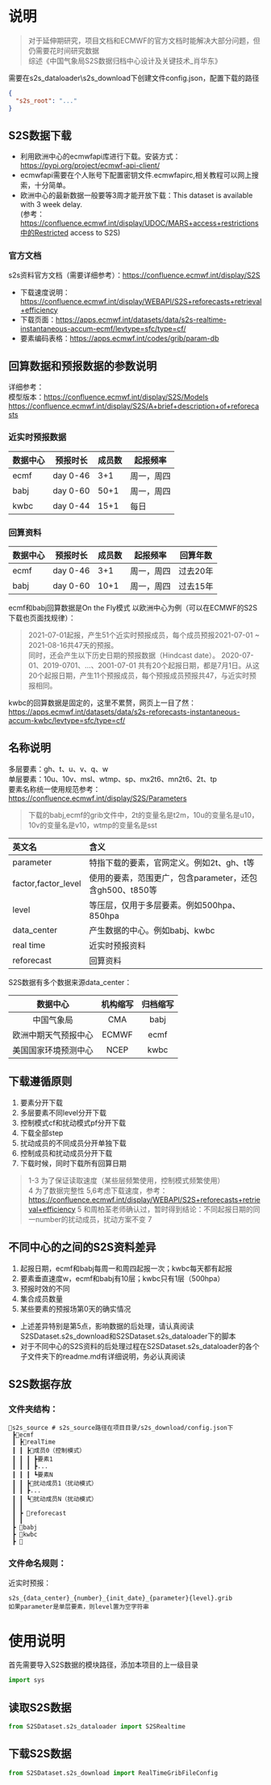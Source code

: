 # 说明
> 对于延伸期研究，项目文档和ECMWF的官方文档时能解决大部分问题，但仍需要花时间研究数据       
> 综述《中国气象局S2S数据归档中心设计及关键技术_肖华东》 

需要在s2s_dataloader\s2s_download下创建文件config.json，配置下载的路径
```json
{
  "s2s_root": "..."
}
```

## S2S数据下载
 - 利用欧洲中心的ecmwfapi库进行下载。安装方式：https://pypi.org/project/ecmwf-api-client/  
 - ecmwfapi需要在个人账号下配置密钥文件.ecmwfapirc,相关教程可以网上搜索，十分简单。
 - 欧洲中心的最新数据一般要等3周才能开放下载：This dataset is available with 3 week delay.  
    (参考：https://confluence.ecmwf.int/display/UDOC/MARS+access+restrictions中的Restricted access to S2S)

### 官方文档 
s2s资料官方文档（需要详细参考）：https://confluence.ecmwf.int/display/S2S   
- 下载速度说明： https://confluence.ecmwf.int/display/WEBAPI/S2S+reforecasts+retrieval+efficiency   
- 下载页面：https://apps.ecmwf.int/datasets/data/s2s-realtime-instantaneous-accum-ecmf/levtype=sfc/type=cf/
- 要素编码表格：https://apps.ecmwf.int/codes/grib/param-db 

## 回算数据和预报数据的参数说明
详细参考：   
模型版本：https://confluence.ecmwf.int/display/S2S/Models     
https://confluence.ecmwf.int/display/S2S/A+brief+description+of+reforecasts   

### 近实时预报数据

| 数据中心 | 预报时长 | 成员数 | 起报频率 |
| -------- | -------- | ------ | ---------- |
| ecmf     | day 0-46 | 3+1    | 周一，周四 |
| babj     | day 0-60 | 50+1   | 周一，周四 |
| kwbc     | day 0-44 | 15+1   | 每日     |
 
### 回算资料  

| 数据中心 | 预报时长 | 成员数 | 起报频率 | 回算年数 |
| -------- | -------- | ------ | ---------- | -------- |
| ecmf     | day 0-46 | 3+1    | 周一，周四 | 过去20年 |
| babj     | day 0-60 | 10+1   | 周一，周四 | 过去15年 |

ecmf和babj回算数据是On the Fly模式
以欧洲中心为例（可以在ECMWF的S2S下载也页面找规律）：
> 2021-07-01起报，产生51个近实时预报成员，每个成员预报2021-07-01 ~ 2021-08-16共47天的预报。  
> 同时，还会产生以下历史日期的预报数据（Hindcast date）。
> 2020-07-01、2019-0701、...、2001-07-01
> 共有20个起报日期，都是7月1日。从这20个起报日期，产生11个预报成员，每个预报成员预报共47，与近实时预报相同。


kwbc的回算数据是固定的，这里不累赘，网页上一目了然：   
https://apps.ecmwf.int/datasets/data/s2s-reforecasts-instantaneous-accum-kwbc/levtype=sfc/type=cf/


## 名称说明
多层要素：gh、t、u、v、q、w   
单层要素：10u、10v、msl、wtmp、sp、mx2t6、mn2t6、2t、tp   
要素名称统一使用规范参考：https://confluence.ecmwf.int/display/S2S/Parameters  
> 下载的babj,ecmf的grib文件中，2t的变量名是t2m，10u的变量名是u10，10v的变量名是v10，wtmp的变量名是sst
 
| 英文名 | 含义 | 
| :-----| :---- | 
| parameter | 特指下载的要素，官网定义。例如2t、gh、t等 | 
| factor,factor_level | 使用的要素，范围更广，包含parameter，还包含gh500、t850等 | 
| level | 等压层，仅用于多层要素。例如500hpa、850hpa | 
| data_center | 产生数据的中心。例如babj、kwbc | 
| real time | 近实时预报资料 | 
| reforecast | 回算资料 | 

S2S数据有多个数据来源data_center： 

| 数据中心 | 机构缩写 | 归档缩写 | 
| :-----: | :----: | :----: |
| 中国气象局 | CMA | babj |
| 欧洲中期天气预报中心 | ECMWF | ecmf |
| 美国国家环境预测中心 | NCEP | kwbc |

 
## 下载遵循原则
 1. 要素分开下载
 2. 多层要素不同level分开下载
 3. 控制模式cf和扰动模式pf分开下载
 4. 下载全部step   
 5. 扰动成员的不同成员分开单独下载
 6. 控制成员和扰动成员分开下载
 7. 下载时候，同时下载所有回算日期
 > 1-3 为了保证读取速度（某些层频繁使用，控制模式频繁使用）  
 > 4 为了数据完整性
 > 5,6考虑下载速度，参考： https://confluence.ecmwf.int/display/WEBAPI/S2S+reforecasts+retrieval+efficiency 
 > 5 和周柏荃老师确认过，暂时得到结论：不同起报日期的同一number的扰动成员，扰动方案不变
 > 7

## 不同中心的之间的S2S资料差异
 1. 起报日期，ecmf和babj每周一和周四起报一次；kwbc每天都有起报
 2. 要素垂直速度w，ecmf和babj有10层；kwbc只有1层（500hpa）
 3. 预报时效的不同
 4. 集合成员数量   
 5. 某些要素的预报场第0天的确实情况   
 - 上述差异特别是第5点，影响数据的后处理，请认真阅读S2SDataset.s2s_download和S2SDataset.s2s_dataloader下的脚本  
 - 对于不同中心的S2S资料的后处理过程在S2SDataset.s2s_dataloader的各个子文件夹下的readme.md有详细说明，务必认真阅读
 
    
## S2S数据存放
### 文件夹结构：
```
📂s2s_source # s2s_source路径在项目目录/s2s_download/config.json下
 ┣📂ecmf
 ┃ ┣📜realTime
 ┃ ┃ ┣📜成员0（控制模式）
 ┃ ┃ ┃ ┣要素1
 ┃ ┃ ┃ ┣...
 ┃ ┃ ┃ ┗要素N
 ┃ ┃ ┣📜扰动成员1（扰动模式）
 ┃ ┃ ┣...
 ┃ ┃ ┗📜扰动成员N（扰动模式）
 ┃ ┃
 ┃ ┣ 📜reforecast
 ┃ ┃
 ┣ 📂babj
 ┣ 📂kwbc
 ┣ 📂 
```
### 文件命名规则：
近实时预报：  
```
s2s_{data_center}_{number}_{init_date}_{parameter}{level}.grib  
如果parameter是单层要素，则level置为空字符串
```

# 使用说明
首先需要导入S2S数据的模块路径，添加本项目的上一级目录
```python
import sys
```

## 读取S2S数据

```python
from S2SDataset.s2s_dataloader import S2SRealtime

```


## 下载S2S数据
```python
from S2SDataset.s2s_download import RealTimeGribFileConfig

```
